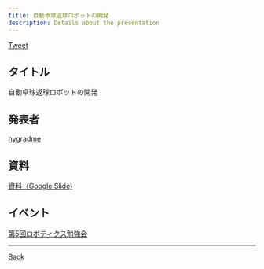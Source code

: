 ```yaml
---
title: 自動卓球返球ロボットの開発
description: Details about the presentation
---
```


<link rel="shortcut icon" type="image/x-icon" href="/favicon.ico?">

<a href="https://twitter.com/share?ref_src=twsrc%5Etfw" class="twitter-share-button" data-show-count="false">Tweet</a><script async src="https://platform.twitter.com/widgets.js" charset="utf-8"></script>

## タイトル
自動卓球返球ロボットの開発
## 発表者
[hygradme](https://connpass.com/user/hygradme/)
## 資料
[資料（Google Slide)](https://t.co/cr2hfhtPoq?amp=1)
## イベント
[第5回ロボティクス勉強会](./5.md)

- - -
[Back](../../archive.md)
